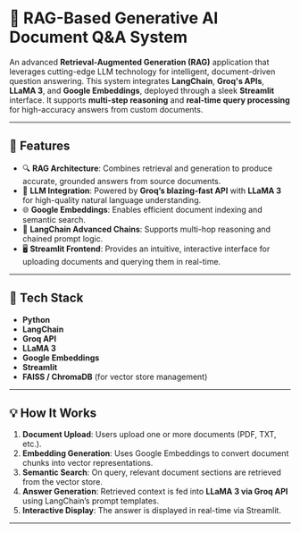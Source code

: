 # 📄 RAG-Based Generative AI Document Q&A System

An advanced **Retrieval-Augmented Generation (RAG)** application that leverages cutting-edge LLM technology for intelligent, document-driven question answering. This system integrates **LangChain**, **Groq's APIs**, **LLaMA 3**, and **Google Embeddings**, deployed through a sleek **Streamlit** interface. It supports **multi-step reasoning** and **real-time query processing** for high-accuracy answers from custom documents.

---

## 🚀 Features

- 🔍 **RAG Architecture**: Combines retrieval and generation to produce accurate, grounded answers from source documents.
- 🤖 **LLM Integration**: Powered by **Groq’s blazing-fast API** with **LLaMA 3** for high-quality natural language understanding.
- 🌐 **Google Embeddings**: Enables efficient document indexing and semantic search.
- 🔄 **LangChain Advanced Chains**: Supports multi-hop reasoning and chained prompt logic.
- 🖥️ **Streamlit Frontend**: Provides an intuitive, interactive interface for uploading documents and querying them in real-time.

---

## 🧠 Tech Stack

- **Python**
- **LangChain**
- **Groq API**
- **LLaMA 3**
- **Google Embeddings**
- **Streamlit**
- **FAISS / ChromaDB** (for vector store management)

---

## 💡 How It Works

1. **Document Upload**: Users upload one or more documents (PDF, TXT, etc.).
2. **Embedding Generation**: Uses Google Embeddings to convert document chunks into vector representations.
3. **Semantic Search**: On query, relevant document sections are retrieved from the vector store.
4. **Answer Generation**: Retrieved context is fed into **LLaMA 3 via Groq API** using LangChain’s prompt templates.
5. **Interactive Display**: The answer is displayed in real-time via Streamlit.

---


